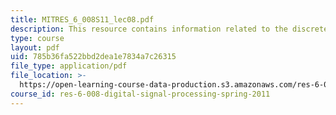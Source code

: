 ```yaml
---
title: MITRES_6_008S11_lec08.pdf
description: This resource contains information related to the discrete fourier series.
type: course
layout: pdf
uid: 785b36fa522bbd2dea1e7834a7c26315
file_type: application/pdf
file_location: >-
  https://open-learning-course-data-production.s3.amazonaws.com/res-6-008-digital-signal-processing-spring-2011/785b36fa522bbd2dea1e7834a7c26315_MITRES_6_008S11_lec08.pdf
course_id: res-6-008-digital-signal-processing-spring-2011
---
```

